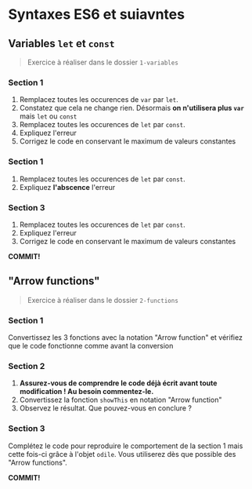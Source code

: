 # Syntaxes ES6 et suiavntes

## Variables `let` et `const`
> Exercice à réaliser dans le dossier `1-variables`

### Section 1
1. Remplacez toutes les occurences de `var` par `let`. 
2. Constatez que cela ne change rien. Désormais **on n'utilisera plus `var`** mais `let` ou `const`
3. Remplacez toutes les occurences de `let` par `const`. 
4. Expliquez l'erreur
5. Corrigez le code en conservant le maximum de valeurs constantes

### Section 1
1. Remplacez toutes les occurences de `let` par `const`. 
2. Expliquez **l'abscence** l'erreur

### Section 3
1. Remplacez toutes les occurences de `let` par `const`. 
2. Expliquez l'erreur
3. Corrigez le code en conservant le maximum de valeurs constantes

**COMMIT!**

## "Arrow functions"
>Exercice à réaliser dans le dossier `2-functions`

### Section 1
Convertissez les 3 fonctions avec la notation "Arrow function" et vérifiez que le code fonctionne comme avant la conversion

### Section 2
1. **Assurez-vous de comprendre le code déjà écrit avant toute modification ! Au besoin commentez-le.**
2. Convertissez la fonction `showThis` en notation "Arrow function"
3. Observez le résultat. Que pouvez-vous en conclure ?

### Section 3
Complétez le code pour reproduire le comportement de la section 1 mais cette fois-ci grâce à l'objet `odile`. Vous utiliserez dès que possible des "Arrow functions".

**COMMIT!**